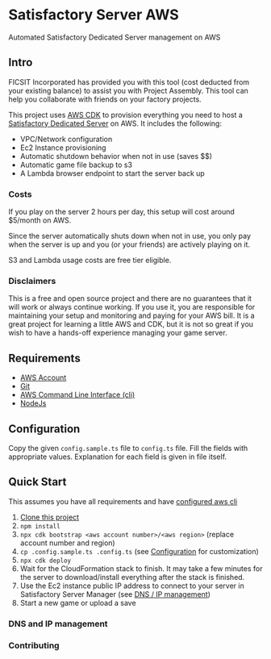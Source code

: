 # Satisfactory Server AWS
Automated Satisfactory Dedicated Server management on AWS

## Intro
FICSIT Incorporated has provided you with this tool (cost deducted from your existing balance) to assist you with Project Assembly.  This tool can help you collaborate with friends on your factory projects.

This project uses [AWS CDK](https://aws.amazon.com/cdk/) to provision everything you need to host a [Satisfactory Dedicated Server](https://satisfactory.fandom.com/wiki/Dedicated_servers) on AWS.  It includes the following:
 - VPC/Network configuration
 - Ec2 Instance provisioning
 - Automatic shutdown behavior when not in use (saves $$)
 - Automatic game file backup to s3
 - A Lambda browser endpoint to start the server back up

### Costs
If you play on the server 2 hours per day, this setup will cost around $5/month on AWS.

Since the server automatically shuts down when not in use, you only pay when the server is up and you (or your friends) are actively playing on it.

S3 and Lambda usage costs are free tier eligible.

### Disclaimers
This is a free and open source project and there are no guarantees that it will work or always continue working.  If you use it, you are responsible for maintaining your setup and monitoring and paying for your AWS bill.  It is a great project for learning a little AWS and CDK, but it is not so great if you wish to have a hands-off experience managing your game server.

## Requirements

- [AWS Account](https://aws.amazon.com/premiumsupport/knowledge-center/create-and-activate-aws-account/)
- [Git](https://git-scm.com/downloads)
- [AWS Command Line Interface (cli)](https://aws.amazon.com/cli/)
- [NodeJs](https://nodejs.org/en/download/)

## Configuration

Copy the given `config.sample.ts` file to `config.ts` file. Fill the fields with appropriate values. Explanation for each field is given in file itself.

## Quick Start
This assumes you have all requirements and have [configured aws cli](https://docs.aws.amazon.com/cli/latest/userguide/cli-configure-quickstart.html)

1. [Clone this project](https://docs.github.com/en/repositories/creating-and-managing-repositories/cloning-a-repository)
2. `npm install`
3. `npx cdk bootstrap <aws account number>/<aws region>` (replace account number and region)
4. `cp .config.sample.ts .config.ts` (see [Configuration](#configuration) for customization)
5. `npx cdk deploy`
6. Wait for the CloudFormation stack to finish. It may take a few minutes for the server to download/install everything after the stack is finished.
7. Use the Ec2 instance public IP address to connect to your server in Satisfactory Server Manager (see [DNS / IP management](#dns-and-ip-management))
8. Start a new game or upload a save

### DNS and IP management

### Contributing